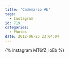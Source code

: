 ```yaml
---
title: 'Cademario #b'
tags:
  - Instagram
id: 719
categories:
  - Photos
date: 2012-06-25 23:04:04
---
```


{% instagram MT6fZ_ioEb %}

